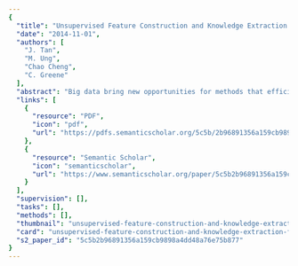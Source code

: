 ```yaml
---
{
  "title": "Unsupervised Feature Construction and Knowledge Extraction from Genome-Wide Assays of Breast Cancer with Denoising Autoencoders",
  "date": "2014-11-01",
  "authors": [
    "J. Tan",
    "M. Ung",
    "Chao Cheng",
    "C. Greene"
  ],
  "abstract": "Big data bring new opportunities for methods that efficiently summarize and automatically extract knowledge from such compendia. While both supervised learning algorithms and unsupervised clustering algorithms have been successfully applied to biological data, they are either dependent on known biology or limited to discerning the most significant signals in the data. Here we present denoising autoencoders (DAs), which employ a data-defined learning objective independent of known biology, as a method to identify and extract complex patterns from genomic data. We evaluate the performance of DAs by applying them to a large collection of breast cancer gene expression data. Results show that DAs successfully construct features that contain both clinical and molecular information. There are features that represent tumor or normal samples, estrogen receptor (ER) status, and molecular subtypes. Features constructed by the autoencoder generalize to an independent dataset collected using a distinct experimental platform. By integrating data from ENCODE for feature interpretation, we discover a feature representing ER status through association with key transcription factors in breast cancer. We also identify a feature highly predictive of patient survival and it is enriched by FOXM1 signaling pathway. The features constructed by DAs are often bimodally distributed with one peak near zero and another near one, which facilitates discretization. In summary, we demonstrate that DAs effectively extract key biological principles from gene expression data and summarize them into constructed features with convenient properties.",
  "links": [
    {
      "resource": "PDF",
      "icon": "pdf",
      "url": "https://pdfs.semanticscholar.org/5c5b/2b96891356a159cb9898a4dd48a76e75b877.pdf"
    },
    {
      "resource": "Semantic Scholar",
      "icon": "semanticscholar",
      "url": "https://www.semanticscholar.org/paper/5c5b2b96891356a159cb9898a4dd48a76e75b877"
    }
  ],
  "supervision": [],
  "tasks": [],
  "methods": [],
  "thumbnail": "unsupervised-feature-construction-and-knowledge-extraction-from-genome-wide-assays-of-breast-cancer-with-denoising-autoencoders-thumb.jpg",
  "card": "unsupervised-feature-construction-and-knowledge-extraction-from-genome-wide-assays-of-breast-cancer-with-denoising-autoencoders-card.jpg",
  "s2_paper_id": "5c5b2b96891356a159cb9898a4dd48a76e75b877"
}
---
```


